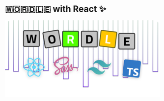 # 🇼​​​​​🇴​​​​​🇷​​​​​🇩​​​​​🇱​​​​​🇪​​​​​ with React ✨

<p align="center">
    <img src="https://github.com/Abd-Beltaji/WORDLE/raw/master/docs/banner.png" alt="Wordle">
</p>
